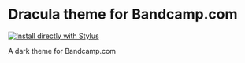# Dracula theme for Bandcamp.com

[![Install directly with Stylus](https://img.shields.io/badge/Install%20directly%20with-Stylus-238b8b.svg)](https://github.com/eros404/dracula-bandcamp/raw/master/style.user.css)

A dark theme for Bandcamp.com
